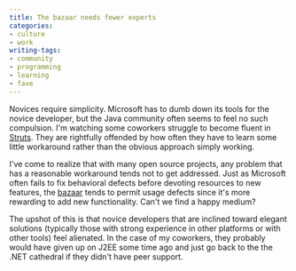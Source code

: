 ```yaml
---
title: The bazaar needs fewer experts
categories:
- culture
- work
writing-tags:
- community
- programming
- learning
- fave
---
```


Novices require simplicity.  Microsoft has to dumb down its tools for the novice developer, but the Java community often seems to feel no such compulsion.  I'm watching some coworkers struggle to become fluent in [Struts][1].  They are rightfully offended by how often they have to learn some little workaround rather than the obvious approach simply working.

   [1]: http://jakarta.apache.org/struts/

I've come to realize that with many open source projects, any problem that has a reasonable workaround tends not to get addressed.  Just as Microsoft often fails to fix behavioral defects before devoting resources to new features, the [bazaar][2] tends to permit usage defects since it's more rewarding to add new functionality.  Can't we find a happy medium?

   [2]: http://www.catb.org/~esr/writings/cathedral-bazaar/

The upshot of this is that novice developers that are inclined toward elegant solutions (typically those with strong experience in other platforms or with other tools) feel alienated.  In the case of my coworkers, they probably would have given up on J2EE some time ago and just go back to the the .NET cathedral if they didn't have peer support.
